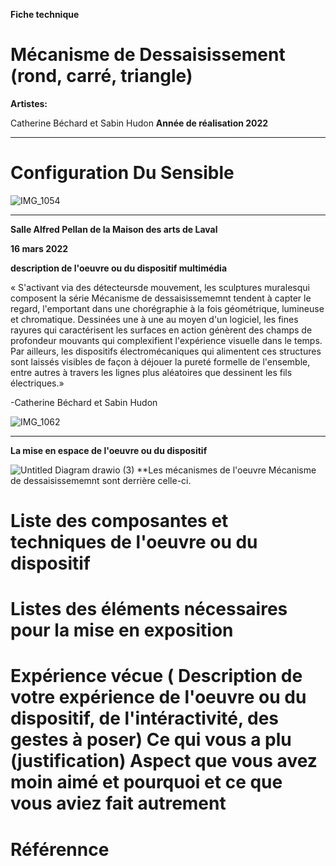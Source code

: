 **Fiche technique**

# Mécanisme de Dessaisissement (rond, carré, triangle)

**Artistes:**


Catherine Béchard et Sabin Hudon
**Année de réalisation 2022**

---

# Configuration Du Sensible

![IMG_1054](https://user-images.githubusercontent.com/89647723/159140523-e99c7486-64fe-4eca-93b8-915c0af55c24.jpg)

---


**Salle Alfred Pellan de la Maison des arts de Laval**


**16 mars 2022**

**description de l'oeuvre ou du dispositif multimédia**

« S'activant via des détecteursde mouvement, les sculptures muralesqui composent la série Mécanisme de dessaisissememnt tendent à capter le regard, l'emportant dans une chorégraphie à la fois géométrique, lumineuse et chromatique. Dessinées une à une au moyen d'un logiciel, les fines rayures qui caractérisent les surfaces en action génèrent des champs de profondeur mouvants qui complexifient l'expérience visuelle dans le temps. Par ailleurs, les dispositifs électromécaniques qui alimentent ces structures sont laissés visibles de façon à déjouer la pureté formelle de l'ensemble, entre autres à travers les lignes plus aléatoires que dessinent les fils électriques.»


-Catherine Béchard et Sabin Hudon

![IMG_1062](https://user-images.githubusercontent.com/89647723/159140531-88192725-1106-45c6-971a-c8d410607bb2.jpg)


---


**La mise en espace de l'oeuvre ou du dispositif**

![Untitled Diagram drawio (3)](https://user-images.githubusercontent.com/89647723/159142495-0884ffc0-54d0-44ad-b68c-c64ae61ca764.png)
**Les mécanismes de l'oeuvre Mécanisme de dessaisissememnt sont derrière celle-ci.

# Liste des composantes et techniques de l'oeuvre ou du dispositif 
# Listes des éléments nécessaires pour la mise en exposition 
# Expérience vécue ( Description de votre expérience de l'oeuvre ou du dispositif, de l'intéractivité, des gestes à poser) Ce qui vous a plu (justification) Aspect que vous avez moin aimé et pourquoi et ce que vous aviez fait autrement
# Référennce
